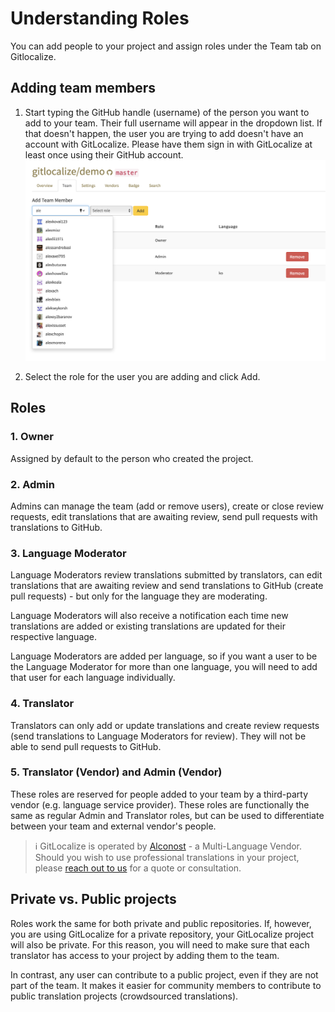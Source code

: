 # Understanding Roles

You can add people to your project and assign roles under the Team tab on Gitlocalize.

## Adding team members

1. Start typing the GitHub handle (username) of the person you want to add to your team. Their full username will appear in the dropdown list. If that doesn't happen, the user you are trying to add doesn't have an account with GitLocalize. Please have them sign in with GitLocalize at least once using their GitHub account.
![Adding users](assets/img/understanding_roles/adding_users.png)

2. Select the role for the user you are adding and click Add.

## Roles

### 1. Owner

Assigned by default to the person who created the project.

### 2. Admin

Admins can manage the team (add or remove users), create or close review requests, edit translations that are awaiting review, send pull requests with translations to GitHub.

### 3. Language Moderator

Language Moderators review translations submitted by translators, can edit translations that are awaiting review and send translations to GitHub (create pull requests) - but only for the language they are moderating.

Language Moderators will also receive a notification each time new translations are added or existing translations are updated for their respective language.

Language Moderators are added per language, so if you want a user to be the Language Moderator for more than one language, you will need to add that user for each language individually.

### 4. Translator

Translators can only add or update translations and create review requests (send translations to Language Moderators for review). They will not be able to send pull requests to GitHub.

### 5. Translator (Vendor) and Admin (Vendor)

These roles are reserved for people added to your team by a third-party vendor (e.g. language service provider). These roles are functionally the same as regular Admin and Translator roles, but can be used to differentiate between your team and external vendor's people.

> ℹ️ GitLocalize is operated by [Alconost](https://alconost.com) - a Multi-Language Vendor. Should you wish to use professional translations in your project, please [reach out to us](https://gitlocalize.com/inquiries/new) for a quote or consultation.

## Private vs. Public projects

Roles work the same for both private and public repositories. If, however, you are using GitLocalize for a private repository, your GitLocalize project will also be private. For this reason, you will need to make sure that each translator has access to your project by adding them to the team.

In contrast, any user can contribute to a public project, even if they are not part of the team. It makes it easier for community members to contribute to public translation projects (crowdsourced translations).
